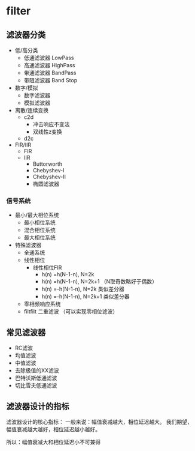 # filter

## 滤波器分类

- 低/高分类
  - 低通滤波器 LowPass
  - 高通滤波器 HighPass
  - 带通滤波器 BandPass
  - 带阻滤波器 Band Stop
- 数字/模拟
  - 数字滤波器
  - 模拟滤波器
- 离散/连续变换
  - c2d
    - 冲击响应不变法
    - 双线性z变换
  - d2c
- FIR/IIR
  - FIR
  - IIR
      - Buttorworth
      - Chebyshev-I
      - Chebyshev-II
      - 椭圆滤波器

### 信号系统
- 最小/最大相位系统
  - 最小相位系统
  - 混合相位系统
  - 最大相位系统
- 特殊滤波器
  - 全通系统
  - 线性相位
    - 线性相位FIR
      - h(n) =h(N-1-n), N=2k
      - h(n) =h(N-1-n), N=2k+1 （N取奇数略好于偶数）
      - h(n) =-h(N-1-n), N=2k 类似差分器
      - h(n) =-h(N-1-n), N=2k+1 类似差分器
  - 零相频响应系统
  - filtfilt 二重滤波 （可以实现零相位滤波）

## 常见滤波器

- RC滤波
- 均值滤波
- 中值滤波
- 去除极值的XX滤波
- 巴特沃斯低通滤波
- 切比雪夫低通滤波

## 滤波器设计的指标
滤波器设计的核心指标：
一般来说：幅值衰减越大，相位延迟越大。
我们期望，幅值衰减越大越好，相位延迟越小越好。

所以：幅值衰减大和相位延迟小不可兼得

